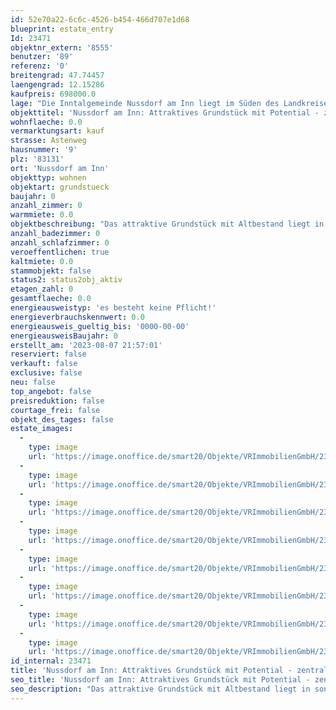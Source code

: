 ```yaml
---
id: 52e70a22-6c6c-4526-b454-466d707e1d68
blueprint: estate_entry
Id: 23471
objektnr_extern: '8555'
benutzer: '89'
referenz: '0'
breitengrad: 47.74457
laengengrad: 12.15286
kaufpreis: 698000.0
lage: "Die Inntalgemeinde Nussdorf am Inn liegt im Süden des Landkreises Rosenheim. Durch die Lage am Fuße der Bayerischen Alpen ist der Wendelstein, das Sudelfeld und der Samerberg zum Greifen nah. Egal ob Kultur, sportliche Aktivitäten oder Vereinsleben - Nussdorf bietet in allen Bereichen umfassende Möglichkeiten. \r\n\r\nKindergarten und Grundschule sind direkt vor Ort; sämtliche Einkaufsmöglichkeiten, Bahnhof und eine Realschule befinden sich nicht weit entfernt im Nachbarort Brannenburg. Weiterführende Schulen finden Sie in Raubling, Rosenheim und Kufstein.\r\n\r\nAuch die Verkehrsanbindung ist gut. Sie erreichen in wenigen Minuten die Inntalautobahn A93 über die Anschlussstelle Brannenburg. Von dort aus fahren Sie direkt weiter über das Inntaldreieck nach München sowie Salzburg. Auch die Anbindung nach Österreich liegt vor der Türe.\r\n\r\nDie Anbindung an den Zugverkehr erfolgt über den Bahnhof in Brannenburg. Mit dem Meridian reisen Sie bequem per Direktverbindung nach München (Fahrtzeit ca. 1 Stunde) oder Kufstein (Fahrtzeit ca. 20 Minuten). Zu den Hauptverkehrszeiten sogar im 30 Minuten-Takt."
objekttitel: 'Nussdorf am Inn: Attraktives Grundstück mit Potential - zentraler und ruhiger Lage mit Heubergblick!'
wohnflaeche: 0.0
vermarktungsart: kauf
strasse: Astenweg
hausnummer: '9'
plz: '83131'
ort: 'Nussdorf am Inn'
objekttyp: wohnen
objektart: grundstueck
baujahr: 0
anzahl_zimmer: 0
warmmiete: 0.0
objektbeschreibung: "Das attraktive Grundstück mit Altbestand liegt in sonniger und ruhiger Lage (reine Anliegerstrasse) in der Gemeinde Nußdorf am Inn.\r\n\r\nVom Grundstück aus haben Sie einen herrlichen Blick auf den Heuberg.\r\n\r\nDas Grundstück hat aktuell eine Größe von ca. 1585 m² und könnte geteilt werden und auf einer Teilfläche von je ca. 700 - 750 m² mit einem Einfamilienhaus bebaut werden. Der Antrag auf Änderung des Bebauungsplans ist durchzuführen - Wir begleiten Sie hierbei gerne. Diese Teilfläche wird mit rund 50 m² weniger angeboten, da im nördlichen Bereich eine Grundstücksabtretung an die Gemeinde  ausstehen wird.\r\n\r\nNähere Details erhalten Sie von uns selbstverständlich auf Anfrage. \r\n\r\nDurch die absolut hochwertige und begehrte Wohnlage ergeben sich äußerst interessante Gelegenheiten von der Bebauung.\r\n\r\nEinen Besichtigungstermin können wir nach Absprache mit uns gerne organisieren. Von eigenständigen Besichtigungen des Grundstücks bitten wir zur Wahrung der Privatsphäre abzusehen.\r\n\r\nRufen Sie uns an - wir freuen uns Ihnen dieses Angebot persönlich vorstellen zu dürfen."
anzahl_badezimmer: 0
anzahl_schlafzimmer: 0
veroeffentlichen: true
kaltmiete: 0.0
stammobjekt: false
status2: status2obj_aktiv
etagen_zahl: 0
gesamtflaeche: 0.0
energieausweistyp: 'es besteht keine Pflicht!'
energieverbrauchskennwert: 0.0
energieausweis_gueltig_bis: '0000-00-00'
energieausweisBaujahr: 0
erstellt_am: '2023-08-07 21:57:01'
reserviert: false
verkauft: false
exclusive: false
neu: false
top_angebot: false
preisreduktion: false
courtage_frei: false
objekt_des_tages: false
estate_images:
  -
    type: image
    url: 'https://image.onoffice.de/smart20/Objekte/VRImmobilienGmbH/23471/dac8777b-2a04-4b81-8b2b-dd9704cefde7.jpg'
  -
    type: image
    url: 'https://image.onoffice.de/smart20/Objekte/VRImmobilienGmbH/23471/ce498135-e882-465f-b1d6-e3ca60601a36.jpg'
  -
    type: image
    url: 'https://image.onoffice.de/smart20/Objekte/VRImmobilienGmbH/23471/1f115ba4-130d-4abe-a877-bd9edfa78c1d.jpg'
  -
    type: image
    url: 'https://image.onoffice.de/smart20/Objekte/VRImmobilienGmbH/23471/d9134331-eec2-4763-9f1b-01957134b128.jpg'
  -
    type: image
    url: 'https://image.onoffice.de/smart20/Objekte/VRImmobilienGmbH/23471/9c71e162-635f-40f0-bb8d-537c1b6e91b6.jpg'
  -
    type: image
    url: 'https://image.onoffice.de/smart20/Objekte/VRImmobilienGmbH/23471/78944500-0db5-4704-8f38-53a2a5d19b6e.jpg'
  -
    type: image
    url: 'https://image.onoffice.de/smart20/Objekte/VRImmobilienGmbH/23471/_472195.jpg'
  -
    type: image
    url: 'https://image.onoffice.de/smart20/Objekte/VRImmobilienGmbH/23471/_472197.jpg'
id_internal: 23471
title: 'Nussdorf am Inn: Attraktives Grundstück mit Potential - zentraler und ruhiger Lage mit Heubergblick!'
seo_title: 'Nussdorf am Inn: Attraktives Grundstück mit Potential - zentraler und ruhiger Lage mit Heubergblick!'
seo_description: "Das attraktive Grundstück mit Altbestand liegt in sonniger und ruhiger Lage (reine Anliegerstrasse) in der Gemeinde Nußdorf am Inn.\r\n\r\nVom Grundstück aus hab"
---
```

